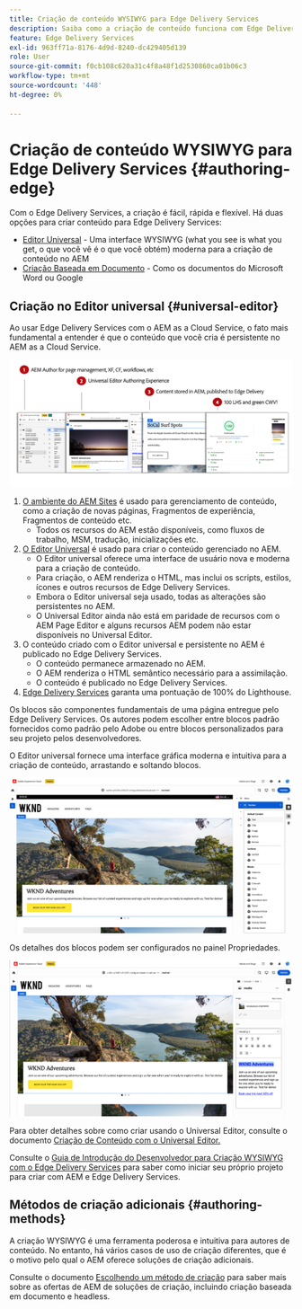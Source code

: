 ```yaml
---
title: Criação de conteúdo WYSIWYG para Edge Delivery Services
description: Saiba como a criação de conteúdo funciona com Edge Delivery Services e como criar conteúdo AEM com Edge Delivery Services.
feature: Edge Delivery Services
exl-id: 963ff71a-8176-4d9d-8240-dc429405d139
role: User
source-git-commit: f0cb108c620a31c4f8a48f1d2530860ca01b06c3
workflow-type: tm+mt
source-wordcount: '448'
ht-degree: 0%

---
```



# Criação de conteúdo WYSIWYG para Edge Delivery Services {#authoring-edge}

Com o Edge Delivery Services, a criação é fácil, rápida e flexível. Há duas opções para criar conteúdo para Edge Delivery Services:

* [Editor Universal](#universal-editor) - Uma interface WYSIWYG (what you see is what you get, o que você vê é o que você obtém) moderna para a criação de conteúdo no AEM
* [Criação Baseada em Documento](#document-based) - Como os documentos do Microsoft Word ou Google

## Criação no Editor universal {#universal-editor}

Ao usar Edge Delivery Services com o AEM as a Cloud Service, o fato mais fundamental a entender é que o conteúdo que você cria é persistente no AEM as a Cloud Service.

![Como a criação WYSIWYG funciona com o Edge Delivery Services](assets/how-aem-edge-works.png)

1. [O ambiente do AEM Sites](/help/sites-cloud/authoring/quick-start.md) é usado para gerenciamento de conteúdo, como a criação de novas páginas, Fragmentos de experiência, Fragmentos de conteúdo etc.
   * Todos os recursos do AEM estão disponíveis, como fluxos de trabalho, MSM, tradução, inicializações etc.
1. [O Editor Universal](/help/sites-cloud/authoring/universal-editor/authoring.md) é usado para criar o conteúdo gerenciado no AEM.
   * O Editor universal oferece uma interface de usuário nova e moderna para a criação de conteúdo.
   * Para criação, o AEM renderiza o HTML, mas inclui os scripts, estilos, ícones e outros recursos de Edge Delivery Services.
   * Embora o Editor universal seja usado, todas as alterações são persistentes no AEM.
   * O Universal Editor ainda não está em paridade de recursos com o AEM Page Editor e alguns recursos AEM podem não estar disponíveis no Universal Editor.
1. O conteúdo criado com o Editor universal e persistente no AEM é publicado no Edge Delivery Services.
   * O conteúdo permanece armazenado no AEM.
   * O AEM renderiza o HTML semântico necessário para a assimilação.
   * O conteúdo é publicado no Edge Delivery Services.
1. [Edge Delivery Services](/help/edge/developer/keeping-it-100.md) garanta uma pontuação de 100% do Lighthouse.

Os blocos são componentes fundamentais de uma página entregue pelo Edge Delivery Services. Os autores podem escolher entre blocos padrão fornecidos como padrão pelo Adobe ou entre blocos personalizados para seu projeto pelos desenvolvedores.

O Editor universal fornece uma interface gráfica moderna e intuitiva para a criação de conteúdo, arrastando e soltando blocos.

![Arrastar e soltar blocos no Editor Universal](assets/blocks.png)

Os detalhes dos blocos podem ser configurados no painel Propriedades.

![Configurando propriedades de bloco](assets/block-properties.png)

Para obter detalhes sobre como criar usando o Universal Editor, consulte o documento [Criação de Conteúdo com o Universal Editor.](/help/sites-cloud/authoring/universal-editor/authoring.md)

Consulte o [Guia de Introdução do Desenvolvedor para Criação WYSIWYG com o Edge Delivery Services](/help/edge/wysiwyg-authoring/edge-dev-getting-started.md) para saber como iniciar seu próprio projeto para criar com AEM e Edge Delivery Services.

## Métodos de criação adicionais  {#authoring-methods}

A criação WYSIWYG é uma ferramenta poderosa e intuitiva para autores de conteúdo. No entanto, há vários casos de uso de criação diferentes, que é o motivo pelo qual o AEM oferece soluções de criação adicionais.

Consulte o documento [Escolhendo um método de criação](/help/edge/authoring-methods.md) para saber mais sobre as ofertas de AEM de soluções de criação, incluindo criação baseada em documento e headless.
